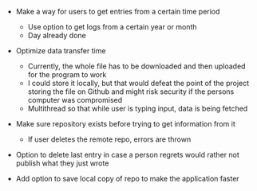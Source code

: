 * Make a way for users to get entries from a certain time period
  * Use option to get logs from a certain year or month
  * Day already done

* Optimize data transfer time
  * Currently, the whole file has to be downloaded and then uploaded for the program to work
  * I could store it locally, but that would defeat the point of the project storing the file on Github and might risk security if the persons computer was compromised
  * Multithread so that while user is typing input, data is being fetched

* Make sure repository exists before trying to get information from it
  * If user deletes the remote repo, errors are thrown

* Option to delete last entry in case a person regrets would rather not publish what they just wrote

* Add option to save local copy of repo to make the application faster
